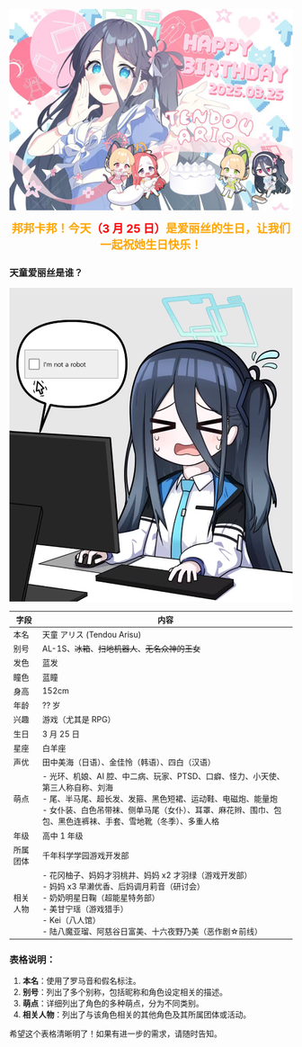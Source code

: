 ![image.png](https://raw.githubusercontent.com/Tendourisu/images/master/20250325162144151.png)

<div style="text-align: center; margin: 0 auto;">
    <big><big><b><span style="color:orange;">邦邦卡邦！今天<span style="color:red;">（3 月 25 日）</span>是爱丽丝的生日，让我们一起祝她生日快乐！</span></b></big></big>
</div>

### 天童爱丽丝是谁？

![image.png](https://raw.githubusercontent.com/Tendourisu/images/master/20250325163100455.png)



| **字段** | **内容**                                                                                                                                        |
| ------ | --------------------------------------------------------------------------------------------------------------------------------------------- |
| 本名     | 天童 アリス (Tendou Arisu)                                                                                                                         |
| 别号     | AL-1S、~~冰箱~~、~~扫地机器人~~、~~无名众神的王女~~                                                                                                            |
| 发色     | 蓝发                                                                                                                                            |
| 瞳色     | 蓝瞳                                                                                                                                            |
| 身高     | 152cm                                                                                                                                         |
| 年龄     | ?? 岁                                                                                                                                          |
| 兴趣     | 游戏（尤其是 RPG）                                                                                                                                   |
| 生日     | 3 月 25 日                                                                                                                                      |
| 星座     | 白羊座                                                                                                                                           |
| 声优     | 田中美海（日语）、金佳怜（韩语）、四白（汉语）                                                                                                                       |
| 萌点     | - 光环、机娘、AI 腔、中二病、玩家、PTSD、口癖、怪力、小天使、第三人称自称、刘海<br>- 尾、半马尾、超长发、发箍、黑色短裙、运动鞋、电磁炮、能量炮<br>- 女仆装、白色吊带袜、侧单马尾（女仆）、耳罩、麻花辫、围巾、包包、黑色连裤袜、手套、雪地靴（冬季）、多重人格    |
| 年级     | 高中 1 年级                                                                                                                                       |
| 所属团体   | 千年科学学园游戏开发部                                                                                                                                   |
| 相关人物   | - 花冈柚子、妈妈才羽桃井、妈妈 x2 才羽绿（游戏开发部）<br>- 妈妈 x3 早濑优香、后妈调月莉音（研讨会）<br>- 奶奶明星日鞠（超能星特务部）<br>- 美甘宁瑶（游戏猎手）<br>- Kei（八人馆）<br>- 陆八魔亚瑠、阿慈谷日富美、十六夜野乃美（恶作剧☆前线） |

### 表格说明：
1. **本名**：使用了罗马音和假名标注。
2. **别号**：列出了多个别称，包括昵称和角色设定相关的描述。
3. **萌点**：详细列出了角色的多种萌点，分为不同类别。
4. **相关人物**：列出了与该角色相关的其他角色及其所属团体或活动。

希望这个表格清晰明了！如果有进一步的需求，请随时告知。